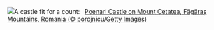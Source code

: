 ![](https://www.bing.com/th?id=OHR.MountCetatea_EN-US0862689024_UHD.jpg&w=1000)A castle fit for a count:&nbsp;&ensp;[Poenari Castle on Mount Cetatea, Făgăraș Mountains, Romania (© porojnicu/Getty Images)](https://www.bing.com/th?id=OHR.MountCetatea_EN-US0862689024_UHD.jpg)
<br><br/>
